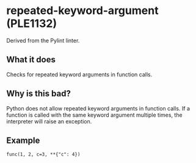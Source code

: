 # repeated-keyword-argument (PLE1132)
Derived from the Pylint linter.
## What it does
Checks for repeated keyword arguments in function calls.
## Why is this bad?
Python does not allow repeated keyword arguments in function calls. If a
function is called with the same keyword argument multiple times, the
interpreter will raise an exception.
## Example
```
func(1, 2, c=3, **{"c": 4})
```